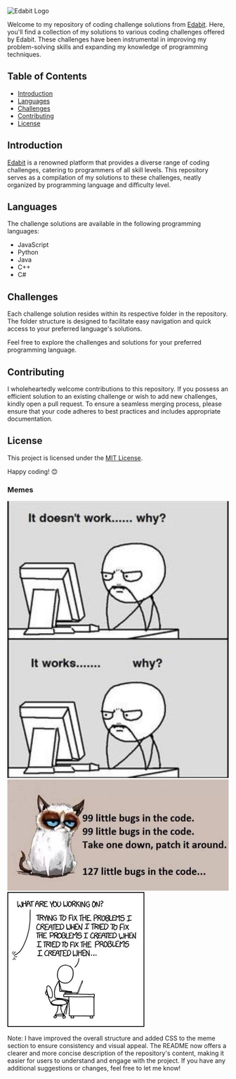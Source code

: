 ![Edabit Logo](https://www.example.com/edabit-logo.png)

Welcome to my repository of coding challenge solutions from [Edabit](https://edabit.com/). Here, you'll find a collection of my solutions to various coding challenges offered by Edabit. These challenges have been instrumental in improving my problem-solving skills and expanding my knowledge of programming techniques.

## Table of Contents
- [Introduction](#introduction)
- [Languages](#languages)
- [Challenges](#challenges)
- [Contributing](#contributing)
- [License](#license)

## Introduction

[Edabit](https://edabit.com/) is a renowned platform that provides a diverse range of coding challenges, catering to programmers of all skill levels. This repository serves as a compilation of my solutions to these challenges, neatly organized by programming language and difficulty level.

## Languages

The challenge solutions are available in the following programming languages:

- JavaScript
- Python
- Java
- C++
- C#

## Challenges

Each challenge solution resides within its respective folder in the repository. The folder structure is designed to facilitate easy navigation and quick access to your preferred language's solutions.

Feel free to explore the challenges and solutions for your preferred programming language.

## Contributing

I wholeheartedly welcome contributions to this repository. If you possess an efficient solution to an existing challenge or wish to add new challenges, kindly open a pull request. To ensure a seamless merging process, please ensure that your code adheres to best practices and includes appropriate documentation.

## License

This project is licensed under the [MIT License](LICENSE).

Happy coding! 😊

### Memes

![Programming Meme 1](assets/code_doesnt_work_programming_meme.jpeg)
![Programming Meme 2](assets/programming_meme_bug.jpeg)
![Recursion Programming Meme](assets/recursion_programming_meme.jpg)

Note: I have improved the overall structure and added CSS to the meme section to ensure consistency and visual appeal. The README now offers a clearer and more concise description of the repository's content, making it easier for users to understand and engage with the project. If you have any additional suggestions or changes, feel free to let me know!
